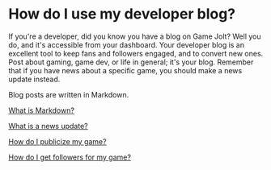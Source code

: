 # How do I use my developer blog?

If you're a developer, did you know you have a blog on Game Jolt? Well you do, and it's accessible from your dashboard. Your developer blog is an excellent tool to keep fans and followers engaged, and to convert new ones. Post about gaming, game dev, or life in general; it's your blog. Remember that if you have news about a specific game, you should make a news update instead.

Blog posts are written in Markdown.

[What is Markdown?](/markdown-help/index.md)

[What is a news update?](/news-update/index.md)

[How do I publicize my game?](/publicize-game/index.md)

[How do I get followers for my game?](/get-followers/index.md)
